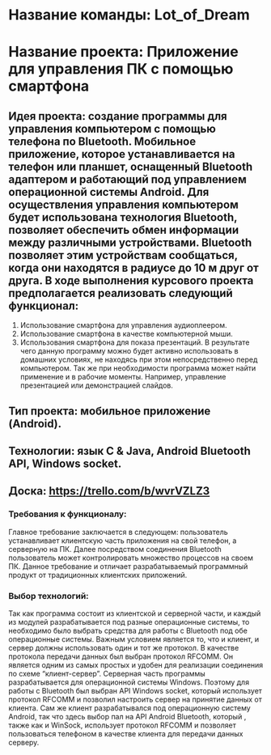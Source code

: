 
# Название команды: Lot_of_Dream

# Название проекта: Приложение для управления ПК с помощью смартфона

## Идея проекта: создание программы для управления компьютером с помощью телефона по Bluetooth. Мобильное приложение, которое устанавливается на телефон или планшет, оснащенный Bluetooth адаптером и работающий под управлением операционной системы Android. Для осуществления управления компьютером будет использована технология Bluetooth, позволяет обеспечить обмен информации между различными устройствами. Bluetooth позволяет этим устройствам сообщаться, когда они находятся в радиусе до 10 м друг от друга. В ходе выполнения курсового проекта предполагается реализовать следующий функционал:
1. Использование смартфона для управления аудиоплеером.
2. Использование смартфона в качестве компьютерной мыши. 
3. Использования смартфона для показа презентаций.
В результате чего данную программу можно будет активно использовать в домашних условиях, не находясь при этом непосредственно перед компьютером. Так же при необходимости программа может найти применение и в рабочие моменты. Например, управление презентацией или демонстрацией слайдов.

## Тип проекта: мобильное приложение (Android).

## Технологии: язык С & Java, Android Bluetooth API, Windows socket.

## Доска: https://trello.com/b/wvrVZLZ3

### Требования к функционалу:
Главное требование заключается в следующем: пользователь устанавливает клиентскую часть приложения на свой телефон, а серверную на ПК. Далее посредством соединения Bluetooth пользователь может контролировать множество процессов на своем ПК. Данное требование и отличает разрабатываемый программный продукт от традиционных клиентских приложений.

### Выбор технологий:
Так как программа состоит из клиентской и серверной части, и каждый из модулей разрабатывается под разные операционные системы, то необходимо было выбрать средства для работы с Bluetooth под обе операционные системы. Важным условием является то, что и клиент, и сервер должны использовать один и тот же протокол. В качестве протокола передачи данных был выбран протокол RFCOMM. Он является одним из самых простых и удобен для реализации соединения по схеме “клиент-сервер”.
Серверная часть программы разрабатывается для операционной системы Windows. Поэтому для работы с Bluetooth был выбран API Windows socket, который использует протокол RFCOMM и позволил настроить сервер на принятие данных от клиента. Сам же клиент разрабатывался под операционную систему Android, так что здесь выбор пал на API Android Bluetooth, который , также как и WinSock, использует протокол RFCOMM и позволяет пользоваться телефоном в качестве клиента для передачи данных серверу.




